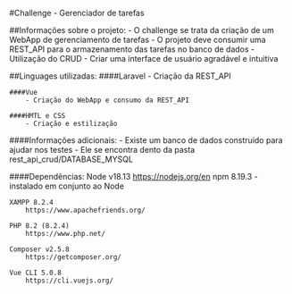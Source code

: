 #Challenge - Gerenciador de tarefas

##Informações sobre o projeto:
	- O challenge se trata da criação de um WebApp de gerenciamento de tarefas
		- O projeto deve consumir uma REST_API para o armazenamento das tarefas no banco de dados
			- Utilização do CRUD
		- Criar uma interface de usuário agradável e intuitiva

##Linguages utilizadas:
	####Laravel
		- Criação da REST_API
	
	####Vue
		- Criação do WebApp e consumo da REST_API
	
	####HMTL e CSS
		- Criação e estilização

####Informações adicionais:
	- Existe um banco de dados construido para ajudar nos testes
		- Ele se encontra dento da pasta rest_api_crud/DATABASE_MYSQL

####Dependências:
	Node v18.13
		https://nodejs.org/en
	npm 8.19.3
		- instalado em conjunto ao Node

	XAMPP 8.2.4
		https://www.apachefriends.org/
		
	PHP 8.2 (8.2.4)
		https://www.php.net/

	Composer v2.5.8
		https://getcomposer.org/

	Vue CLI 5.0.8
		https://cli.vuejs.org/